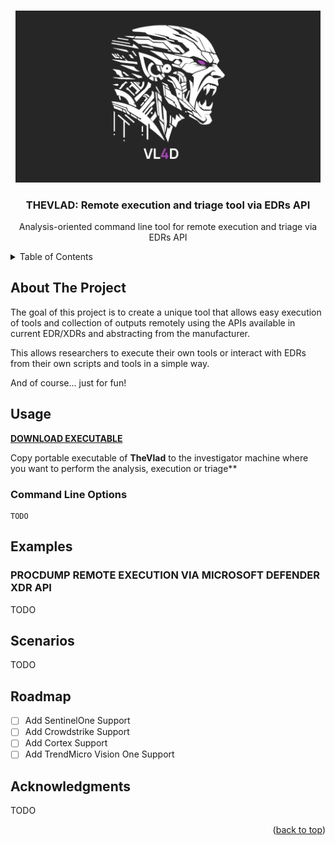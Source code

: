 <a name="readme-top"></a>
<!-- PROJECT LOGO -->
<br />
<div align="center">
  <a href="https://github.com/alpine-sec/thevlad">
    <img width="488" alt="thevlad" src="https://github.com/alpine-sec/thevlad/blob/main/images/thevlad_logo.png">
  </a>
  <h3 align="center">THEVLAD: Remote execution and triage tool via EDRs API</h3>

  <p align="center">
    Analysis-oriented command line tool for remote execution and triage via EDRs API
  </p>
</div>

<!-- TABLE OF CONTENTS -->
<details>
  <summary>Table of Contents</summary>
  <ol>
    <li>
      <a href="#about-the-project">About The Project</a>
    </li>
    <li><a href="#usage">Usage</a></li>
    <li><a href="#examples">Video Examples</a></li>
    <li><a href="#scenarios">Scenarios</a></li>
    <li><a href="#roadmap">Roadmap</a></li>
    <li><a href="#acknowledgments">Acknowledgments</a></li>
  </ol>
</details>


<!-- ABOUT THE PROJECT -->
## About The Project

The goal of this project is to create a unique tool that allows easy execution of tools and collection of outputs remotely using the APIs available in current EDR/XDRs and abstracting from the manufacturer.

This allows researchers to execute their own tools or interact with EDRs from their own scripts and tools in a simple way.

And of course... just for fun!

<!-- USAGE EXAMPLES -->
## Usage
[**DOWNLOAD EXECUTABLE**](https://github.com/alpine-sec/thevlad/releases/latest)

Copy portable executable of **TheVlad** to the investigator machine where you want to perform the analysis, execution or triage**

### Command Line Options
```
TODO
```

<!-- EXAMPLES -->
## Examples

### PROCDUMP REMOTE EXECUTION VIA MICROSOFT DEFENDER XDR API

TODO


<!-- SCENARIOS -->
## Scenarios

TODO

<!-- ROADMAP -->
## Roadmap

- [ ] Add SentinelOne Support
- [ ] Add Crowdstrike Support
- [ ] Add Cortex Support
- [ ] Add TrendMicro Vision One Support

<!-- ACKNOWLEDGMENTS -->
## Acknowledgments

TODO

<p align="right">(<a href="#readme-top">back to top</a>)</p>


